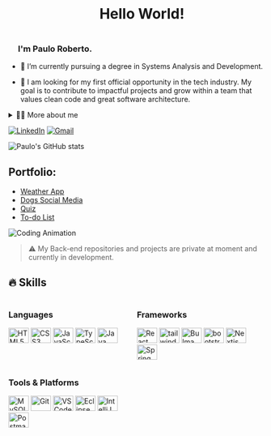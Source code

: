 <!--título-->
<div id="user-content-toc">
  <ul align="center">
    <summary><h1 style="display: inline-block">Hello World!</h1></summary>
  </ul>
</div>

<!-- Presentation -->
<p>
 <h3><img src="https://media2.giphy.com/media/QssGEmpkyEOhBCb7e1/giphy.gif?cid=ecf05e47a0n3gi1bfqntqmob8g9aid1oyj2wr3ds3mg700bl&rid=giphy.gif" width ="15">  I'm Paulo Roberto. </h3>   

  - 🌱 I’m currently pursuing a degree in Systems Analysis and Development.

  - 🔭 I am looking for my first official opportunity in the tech industry. My goal is to contribute to impactful projects and grow within a team that values clean code and great software architecture.
</p>

<!-- Dropdown -->
<details>
  <summary>👨‍💻 More about me</summary>
  <br/>

  - 💬 I’m 27 years old, based in Brazil, advanced in English, and currently working on real-world projects through an international startup among the UK's Top 100 as a volunteer.  
    I have hands-on experience with React, JavaScript, TypeScript, Tailwind CSS, and version control with Git/GitHub.  
    Currently, I’m focused on expanding my backend expertise with Java, Spring Framework, and SQL databases.

  - 📚 I'm committed to continuous learning through professional courses outside of college, aiming to strengthen both technical skills and practical experience.

  - ⚡ Outside of coding, I enjoy working out and studying English daily. I believe discipline and curiosity are the foundation for growth. 🚀
</details>

[![LinkedIn](https://img.shields.io/badge/LinkedIn-0077B5?style=for-the-badge&logo=linkedin&logoColor=white)](https://www.linkedin.com/in/paulo-roberto-franco-5476a629a/)
[![Gmail](https://img.shields.io/badge/-Gmail-D14836?style=for-the-badge&logo=gmail&logoColor=white)](mailto:pr98.dev@gmail.com)

<!-- GitHub Stats -->
![Paulo's GitHub stats](https://github-readme-stats.vercel.app/api?username=paulordev&show_icons=true&theme=gotham)

<!-- Portfolio -->
## Portfolio:
- [Weather App](https://github.com/PauloRDev/Weather-App)
- [Dogs Social Media](https://github.com/PauloRDev/Dogs-Social-Media)
- [Quiz](https://github.com/PauloRDev/Quiz)
- [To-do List](https://github.com/PauloRDev/To-do-List)

<!-- GIF -->
<p align="left">
  <img align="center" src="https://user-images.githubusercontent.com/115187902/230603133-52eedb90-6313-41ef-86a6-122ec3848e19.gif" alt="Coding Animation" />
</p>


> ⚠️ My Back-end repositories and projects are private at moment and currently in development.


<!-- Skills -->
## 🔥 Skills

<div style="display: flex; flex-wrap: wrap; gap: 12px;">
  <!-- Programming Languages -->
  <div style="flex-basis: 48%;">
    <h3>Languages</h3>
    <img alt="HTML5" height="30" width="40" src="https://cdn.jsdelivr.net/gh/devicons/devicon/icons/html5/html5-original.svg" />
    <img alt="CSS3" height="30" width="40" src="https://cdn.jsdelivr.net/gh/devicons/devicon/icons/css3/css3-original.svg" />
    <img alt="JavaScript" height="30" width="40" src="https://cdn.jsdelivr.net/gh/devicons/devicon/icons/javascript/javascript-original.svg" />
    <img alt="TypeScript" height="30" width="40" src="https://cdn.jsdelivr.net/gh/devicons/devicon/icons/typescript/typescript-plain.svg" />
    <img alt="Java" height="30" width="40" src="https://cdn.jsdelivr.net/gh/devicons/devicon/icons/java/java-original.svg" />
  </div>

<div style="flex-basis: 48%;">
  <h3>Frameworks</h3>
  <img alt="React" height="30" width="40" src="https://cdn.jsdelivr.net/gh/devicons/devicon/icons/react/react-original.svg"/>
  <img alt="tailwind" height="30" width="40" src="https://cdn.jsdelivr.net/gh/devicons/devicon@latest/icons/tailwindcss/tailwindcss-original.svg" />
  <img alt="Bulma" height="30" width="40" src="https://cdn.jsdelivr.net/gh/devicons/devicon/icons/bulma/bulma-plain.svg" />
  <img alt="bootstrap" height="30" width="40" src="https://cdn.jsdelivr.net/gh/devicons/devicon@latest/icons/bootstrap/bootstrap-original.svg" />
  <img alt="Nextjs" height="30" width="40" src="https://cdn.jsdelivr.net/gh/devicons/devicon@latest/icons/nextjs/nextjs-original.svg" />
  <img alt="Spring" height="30" width="40" src="https://cdn.jsdelivr.net/gh/devicons/devicon/icons/spring/spring-original.svg"/>
</div>

  <!-- Tools -->
  <div style="flex-basis: 48%;">
    <h3>Tools & Platforms</h3>
    <img alt="MySQL" height="30" width="40" src="https://cdn.jsdelivr.net/gh/devicons/devicon/icons/mysql/mysql-original.svg" />
    <img alt="Git" height="30" width="40" src="https://cdn.jsdelivr.net/gh/devicons/devicon/icons/git/git-original.svg" />
    <img alt="VS Code" height="30" width="40" src="https://cdn.jsdelivr.net/gh/devicons/devicon/icons/vscode/vscode-original.svg" />
    <img alt=Eclipse height="30" width="40" src="https://cdn.jsdelivr.net/gh/devicons/devicon@latest/icons/eclipse/eclipse-original.svg" />
    <img alt="IntelliJ" height="30" width="40" src="https://cdn.jsdelivr.net/gh/devicons/devicon/icons/intellij/intellij-original.svg" />
    <img alt=Postman height="30" width="40" src="https://cdn.jsdelivr.net/gh/devicons/devicon@latest/icons/postman/postman-original.svg" />
  </div>
</div>
